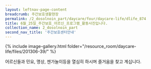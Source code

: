 ```yaml
--- 
layout: leftnav-page-content 
breadcrumb: 주간보호생활현장 
permalink: /2_dosolnoin_part/daycare/four/daycare-life/dlife_874
title: 6월_25일_주간보호_어르신_프로그램_활동사진입니다.
collection_name: 2_dosolnoin_part
second_nav_title: '주간보호센터안내' 
---
```

{% include image-gallery.html folder="/resource_room/daycare-life/files/201306-39/" %}




어르신들과 민요, 명상, 젠가놀이등을 열심히 하시며 즐거움을 찾고 계십니다.
